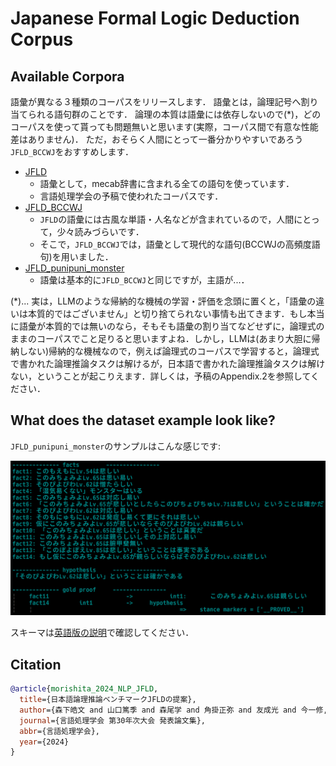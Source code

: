 # Japanese Formal Logic Deduction Corpus



## Available Corpora
語彙が異なる３種類のコーパスをリリースします．
語彙とは，論理記号へ割り当てられる語句群のことです．
論理の本質は語彙には依存しないので(*)，どのコーパスを使って貰っても問題無いと思います(実際，コーパス間で有意な性能差はありません)．
ただ，おそらく人間にとって一番分かりやすいであろう`JFLD_BCCWJ`をおすすめします．


* [JFLD](https://huggingface.co/datasets/hitachi-nlp/JFLD)
    - 語彙として，mecab辞書に含まれる全ての語句を使っています．
    - 言語処理学会の予稿で使われたコーパスです．
* [JFLD_BCCWJ](https://huggingface.co/datasets/hitachi-nlp/JFLD_BCCWJ)
    - `JFLD`の語彙には古風な単語・人名などが含まれているので，人間にとって，少々読みづらいです．
    - そこで，`JFLD_BCCWJ`では，語彙として現代的な語句(BCCWJの高頻度語句)を用いました．
* [JFLD_punipuni_monster](https://huggingface.co/datasets/hitachi-nlp/JFLD_punipuni_monster)
    - 語彙は基本的に`JFLD_BCCWJ`と同じですが，主語が...．

(*)... 実は，LLMのような帰納的な機械の学習・評価を念頭に置くと，「語彙の違いは本質的ではございません」と切り捨てられない事情も出てきます．もし本当に語彙が本質的では無いのなら，そもそも語彙の割り当てなどせずに，論理式のままのコーパスでこと足りると思いますよね．しかし，LLMは(あまり大胆に帰納しない)帰納的な機械なので，例えば論理式のコーパスで学習すると，論理式で書かれた論理推論タスクは解けるが，日本語で書かれた論理推論タスクは解けない，ということが起こりえます．詳しくは，予稿のAppendix.2を参照してください．




## What does the dataset example look like?

`JFLD_punipuni_monster`のサンプルはこんな感じです:

![deduction_example](./images/JFLD_punipuni_monster.0.png)

スキーマは[英語版の説明](./README.md#Schema)で確認してください．





## Citation
```bibtex
@article{morishita_2024_NLP_JFLD,
  title={日本語論理推論ベンチマークJFLDの提案},
  author={森下皓文 and 山口篤季 and 森尾学 and 角掛正弥 and 友成光 and 今一修, and 十河泰弘},
  journal={言語処理学会 第30年次大会 発表論文集},
  abbr={言語処理学会},
  year={2024}
}
```
